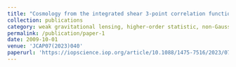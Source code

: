 ```yaml
---
title: "Cosmology from the integrated shear 3-point correlation function: simulated likelihood analyses with machine-learning emulators"
collection: publications
category: weak gravitational lensing, higher-order statistic, non-Gaussian information
permalink: /publication/paper-1
date: 2009-10-01
venue: 'JCAP07(2023)040'
paperurl: 'https://iopscience.iop.org/article/10.1088/1475-7516/2023/07/040'
---
```

